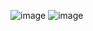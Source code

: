 ![image](https://github.com/user-attachments/assets/6ec225a9-8969-4fed-8bc1-92956d3db676)
![image](https://github.com/user-attachments/assets/a833c7cd-4dd5-4868-87f7-9eb5d02077aa)
